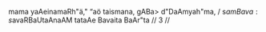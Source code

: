 mama yaAeinamaRh"ä," “aö taismana, gABa> d"DaAmyah"ma, /
s$amBava: s$avaRBaUtaAnaAM tataAe Bavaita BaAr"ta // 3 //